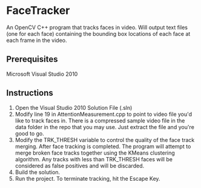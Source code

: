 # FaceTracker
An OpenCV C++ program that tracks faces in video. Will output text files (one for each face) containing the bounding box
locations of each face at each frame in the video.

## Prerequisites
Microsoft Visual Studio 2010

## Instructions
1. Open the Visual Studio 2010 Solution File (.sln)
2. Modify line 19 in AttentionMeasurement.cpp to point to video file you'd like to track faces in. There is a compressed sample video file in the data folder in the repo that you may use. Just extract the file and you're good to go.
3. Modify the TRK_THRESH variable to control the quality of the face track merging. After face tracking is completed. The program will attempt to merge broken face tracks together using the KMeans clustering algorithm. Any tracks with less than TRK_THRESH faces will be considered as false positives and will be discarded.
4. Build the solution.
5. Run the project. To terminate tracking, hit the Escape Key.
